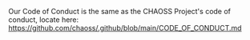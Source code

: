 Our Code of Conduct is the same as the CHAOSS Project's code of conduct, locate here: 
https://github.com/chaoss/.github/blob/main/CODE_OF_CONDUCT.md
